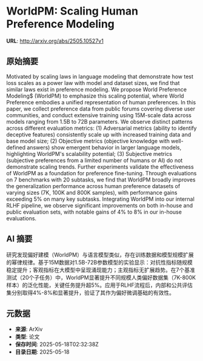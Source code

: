 # WorldPM: Scaling Human Preference Modeling

**URL**: http://arxiv.org/abs/2505.10527v1

## 原始摘要

Motivated by scaling laws in language modeling that demonstrate how test loss
scales as a power law with model and dataset sizes, we find that similar laws
exist in preference modeling. We propose World Preference Modeling$ (WorldPM)
to emphasize this scaling potential, where World Preference embodies a unified
representation of human preferences. In this paper, we collect preference data
from public forums covering diverse user communities, and conduct extensive
training using 15M-scale data across models ranging from 1.5B to 72B
parameters. We observe distinct patterns across different evaluation metrics:
(1) Adversarial metrics (ability to identify deceptive features) consistently
scale up with increased training data and base model size; (2) Objective
metrics (objective knowledge with well-defined answers) show emergent behavior
in larger language models, highlighting WorldPM's scalability potential; (3)
Subjective metrics (subjective preferences from a limited number of humans or
AI) do not demonstrate scaling trends. Further experiments validate the
effectiveness of WorldPM as a foundation for preference fine-tuning. Through
evaluations on 7 benchmarks with 20 subtasks, we find that WorldPM broadly
improves the generalization performance across human preference datasets of
varying sizes (7K, 100K and 800K samples), with performance gains exceeding 5%
on many key subtasks. Integrating WorldPM into our internal RLHF pipeline, we
observe significant improvements on both in-house and public evaluation sets,
with notable gains of 4% to 8% in our in-house evaluations.


## AI 摘要

研究发现偏好建模（WorldPM）与语言模型类似，存在训练数据和模型规模扩展的幂律规律。基于15M数据对1.5B-72B参数模型的实验显示：对抗性指标随规模稳定提升；客观指标在大模型中呈现涌现能力；主观指标无扩展趋势。在7个基准测试（20个子任务）中，WorldPM显著提升不同规模人类偏好数据集（7K-800K样本）的泛化性能，关键任务提升超5%。应用于RLHF流程后，内部和公共评估集分别取得4%-8%和显著提升，验证了其作为偏好微调基础的有效性。

## 元数据

- **来源**: ArXiv
- **类型**: 论文
- **保存时间**: 2025-05-18T02:32:38Z
- **目录日期**: 2025-05-18
